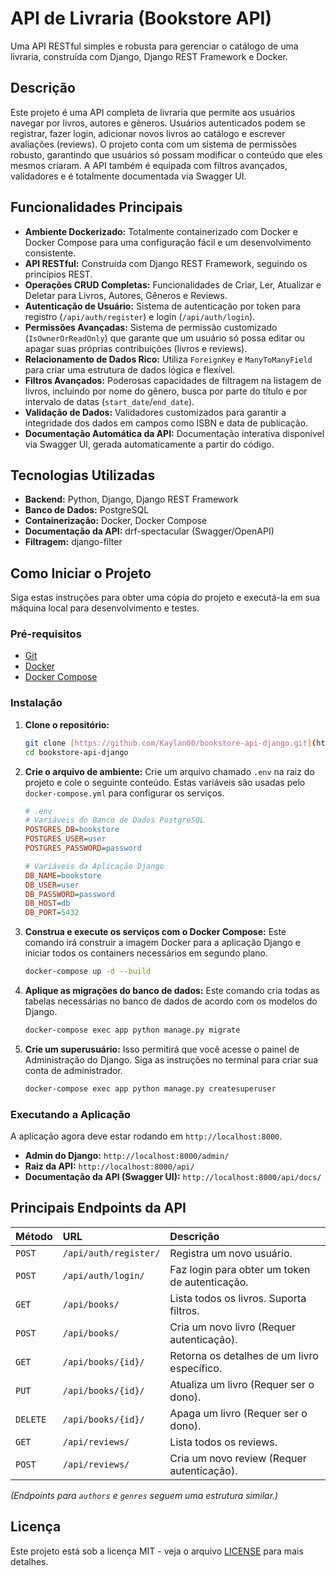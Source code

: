 # API de Livraria (Bookstore API)

Uma API RESTful simples e robusta para gerenciar o catálogo de uma livraria, construída com Django, Django REST Framework e Docker.

## Descrição

Este projeto é uma API completa de livraria que permite aos usuários navegar por livros, autores e gêneros. Usuários autenticados podem se registrar, fazer login, adicionar novos livros ao catálogo e escrever avaliações (reviews). O projeto conta com um sistema de permissões robusto, garantindo que usuários só possam modificar o conteúdo que eles mesmos criaram. A API também é equipada com filtros avançados, validadores e é totalmente documentada via Swagger UI.

## Funcionalidades Principais

-   **Ambiente Dockerizado:** Totalmente containerizado com Docker e Docker Compose para uma configuração fácil e um desenvolvimento consistente.
-   **API RESTful:** Construída com Django REST Framework, seguindo os princípios REST.
-   **Operações CRUD Completas:** Funcionalidades de Criar, Ler, Atualizar e Deletar para Livros, Autores, Gêneros e Reviews.
-   **Autenticação de Usuário:** Sistema de autenticação por token para registro (`/api/auth/register`) e login (`/api/auth/login`).
-   **Permissões Avançadas:** Sistema de permissão customizado (`IsOwnerOrReadOnly`) que garante que um usuário só possa editar ou apagar suas próprias contribuições (livros e reviews).
-   **Relacionamento de Dados Rico:** Utiliza `ForeignKey` e `ManyToManyField` para criar uma estrutura de dados lógica e flexível.
-   **Filtros Avançados:** Poderosas capacidades de filtragem na listagem de livros, incluindo por nome do gênero, busca por parte do título e por intervalo de datas (`start_date`/`end_date`).
-   **Validação de Dados:** Validadores customizados para garantir a integridade dos dados em campos como ISBN e data de publicação.
-   **Documentação Automática da API:** Documentação interativa disponível via Swagger UI, gerada automaticamente a partir do código.

## Tecnologias Utilizadas

-   **Backend:** Python, Django, Django REST Framework
-   **Banco de Dados:** PostgreSQL
-   **Containerização:** Docker, Docker Compose
-   **Documentação da API:** drf-spectacular (Swagger/OpenAPI)
-   **Filtragem:** django-filter

## Como Iniciar o Projeto

Siga estas instruções para obter uma cópia do projeto e executá-la em sua máquina local para desenvolvimento e testes.

### Pré-requisitos

-   [Git](https://git-scm.com/)
-   [Docker](https://www.docker.com/products/docker-desktop/)
-   [Docker Compose](https://docs.docker.com/compose/)

### Instalação

1.  **Clone o repositório:**
    ```bash
    git clone [https://github.com/Kaylan00/bookstore-api-django.git](https://github.com/Kaylan00/bookstore-api-django.git)
    cd bookstore-api-django
    ```

2.  **Crie o arquivo de ambiente:**
    Crie um arquivo chamado `.env` na raiz do projeto e cole o seguinte conteúdo. Estas variáveis são usadas pelo `docker-compose.yml` para configurar os serviços.

    ```ini
    # .env
    # Variáveis do Banco de Dados PostgreSQL
    POSTGRES_DB=bookstore
    POSTGRES_USER=user
    POSTGRES_PASSWORD=password

    # Variáveis da Aplicação Django
    DB_NAME=bookstore
    DB_USER=user
    DB_PASSWORD=password
    DB_HOST=db
    DB_PORT=5432
    ```

3.  **Construa e execute os serviços com o Docker Compose:**
    Este comando irá construir a imagem Docker para a aplicação Django e iniciar todos os containers necessários em segundo plano.
    ```bash
    docker-compose up -d --build
    ```

4.  **Aplique as migrações do banco de dados:**
    Este comando cria todas as tabelas necessárias no banco de dados de acordo com os modelos do Django.
    ```bash
    docker-compose exec app python manage.py migrate
    ```

5.  **Crie um superusuário:**
    Isso permitirá que você acesse o painel de Administração do Django. Siga as instruções no terminal para criar sua conta de administrador.
    ```bash
    docker-compose exec app python manage.py createsuperuser
    ```

### Executando a Aplicação

A aplicação agora deve estar rodando em `http://localhost:8000`.

-   **Admin do Django:** `http://localhost:8000/admin/`
-   **Raiz da API:** `http://localhost:8000/api/`
-   **Documentação da API (Swagger UI):** `http://localhost:8000/api/docs/`

## Principais Endpoints da API

| Método | URL                            | Descrição                                         |
| :----- | :----------------------------- | :-------------------------------------------------- |
| `POST` | `/api/auth/register/`          | Registra um novo usuário.                           |
| `POST` | `/api/auth/login/`             | Faz login para obter um token de autenticação.       |
| `GET`  | `/api/books/`                  | Lista todos os livros. Suporta filtros.             |
| `POST` | `/api/books/`                  | Cria um novo livro (Requer autenticação).         |
| `GET`  | `/api/books/{id}/`             | Retorna os detalhes de um livro específico.         |
| `PUT`  | `/api/books/{id}/`             | Atualiza um livro (Requer ser o dono).              |
| `DELETE`  | `/api/books/{id}/`             | Apaga um livro (Requer ser o dono).                 |
| `GET`  | `/api/reviews/`                | Lista todos os reviews.                             |
| `POST` | `/api/reviews/`                | Cria um novo review (Requer autenticação).        |

*(Endpoints para `authors` e `genres` seguem uma estrutura similar.)*

## Licença

Este projeto está sob a licença MIT - veja o arquivo [LICENSE](LICENSE) para mais detalhes.
